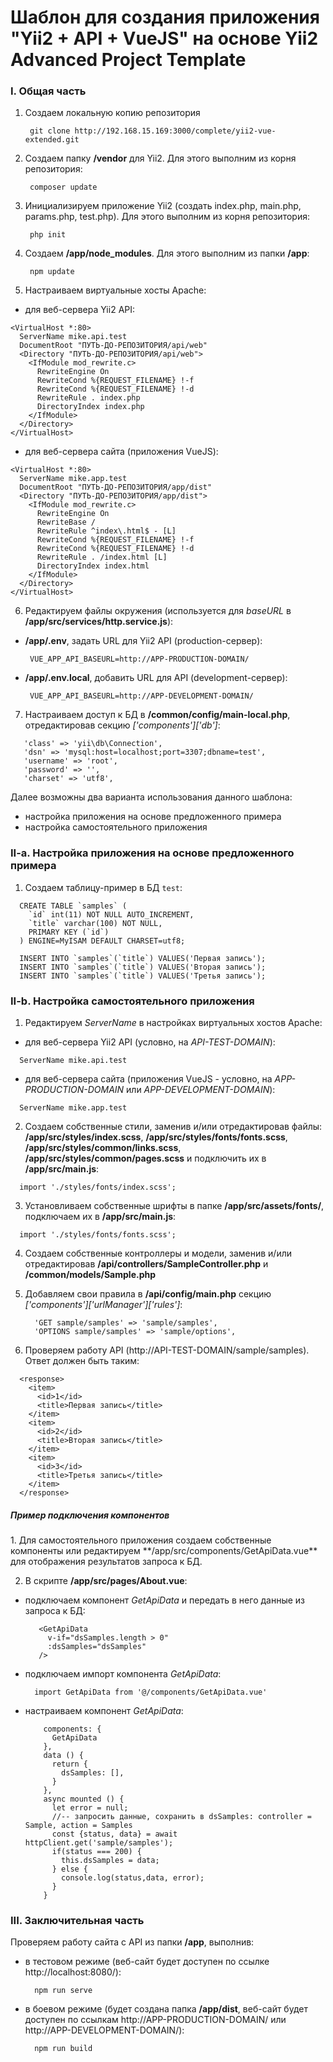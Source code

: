 <h1>Шаблон для создания приложения "Yii2 + API + VueJS" на основе Yii2 Advanced Project Template</h1>

<h3>I. Общая часть</h3>

1. Создаем локальную копию репозитория
   ```
    git clone http://192.168.15.169:3000/complete/yii2-vue-extended.git
   ```

2. Создаем папку **/vendor** для Yii2. Для этого выполним из корня репозитория:
   ```
    composer update
   ```

3. Инициализируем приложение Yii2 (создать index.php, main.php, params.php, test.php). Для этого выполним из корня репозитория:
   ```
    php init
   ```

4. Создаем **/app/node_modules**. Для этого выполним из папки **/app**:
   ```
    npm update
   ```
   
5. Настраиваем виртуальные хосты Apache:
  - для веб-сервера Yii2 API:
```
<VirtualHost *:80>
  ServerName mike.api.test
  DocumentRoot "ПУТЬ-ДО-РЕПОЗИТОРИЯ/api/web"
  <Directory "ПУТЬ-ДО-РЕПОЗИТОРИЯ/api/web">
    <IfModule mod_rewrite.c>
      RewriteEngine On
      RewriteCond %{REQUEST_FILENAME} !-f
      RewriteCond %{REQUEST_FILENAME} !-d
      RewriteRule . index.php
      DirectoryIndex index.php
    </IfModule>
  </Directory>
</VirtualHost>
```

  - для веб-сервера сайта (приложения VueJS):
```
<VirtualHost *:80>
  ServerName mike.app.test
  DocumentRoot "ПУТЬ-ДО-РЕПОЗИТОРИЯ/app/dist"
  <Directory "ПУТЬ-ДО-РЕПОЗИТОРИЯ/app/dist">
    <IfModule mod_rewrite.c>
      RewriteEngine On
      RewriteBase /
      RewriteRule ^index\.html$ - [L]
      RewriteCond %{REQUEST_FILENAME} !-f
      RewriteCond %{REQUEST_FILENAME} !-d
      RewriteRule . /index.html [L]
      DirectoryIndex index.html
    </IfModule>
  </Directory>
</VirtualHost>
```

6. Редактируем файлы окружения (используется для *baseURL* в **/app/src/services/http.service.js**):
  - **/app/.env**, задать URL для Yii2 API (production-сервер):
    ```
     VUE_APP_API_BASEURL=http://APP-PRODUCTION-DOMAIN/
    ```
  - **/app/.env.local**, добавить URL для API (development-сервер):
    ```
     VUE_APP_API_BASEURL=http://APP-DEVELOPMENT-DOMAIN/
    ```

7. Настраиваем доступ к БД в **/common/config/main-local.php**, отредактировав секцию *['components']['db']*:
  ```
     'class' => 'yii\db\Connection',
     'dsn' => 'mysql:host=localhost;port=3307;dbname=test',
     'username' => 'root',
     'password' => '',
     'charset' => 'utf8',
  ```

Далее возможны два варианта использования данного шаблона:

  - настройка приложения на основе предложенного примера
  - настройка самостоятельного приложения

<h3>II-a. Настройка приложения на основе предложенного примера</h3>

1. Создаем таблицу-пример в БД `test`:
```
  CREATE TABLE `samples` (
    `id` int(11) NOT NULL AUTO_INCREMENT,
    `title` varchar(100) NOT NULL,
    PRIMARY KEY (`id`)
  ) ENGINE=MyISAM DEFAULT CHARSET=utf8;

  INSERT INTO `samples`(`title`) VALUES('Первая запись');
  INSERT INTO `samples`(`title`) VALUES('Вторая запись');
  INSERT INTO `samples`(`title`) VALUES('Третья запись');
```

<h3>II-b. Настройка самостоятельного приложения</h3>

1. Редактируем *ServerName* в настройках виртуальных хостов Apache:
  - для веб-сервера Yii2 API  (условно, на *API-TEST-DOMAIN*):
  ```
    ServerName mike.api.test
  ```
  - для веб-сервера сайта (приложения VueJS - условно, на *APP-PRODUCTION-DOMAIN* или *APP-DEVELOPMENT-DOMAIN*):
  ```
    ServerName mike.app.test
  ```
  
2. Создаем собственные стили, заменив и/или отредактировав файлы: **/app/src/styles/index.scss**, **/app/src/styles/fonts/fonts.scss**, **/app/src/styles/common/links.scss**, **/app/src/styles/common/pages.scss** и подключить их в **/app/src/main.js**:
  ```
    import './styles/fonts/index.scss';
  ```
  
3. Установливаем собственные шрифты в папке **/app/src/assets/fonts/**, подключаем их в **/app/src/main.js**:
  ```
    import './styles/fonts/fonts.scss';
  ```

4. Cоздаем собственные контроллеры и модели, заменив и/или отредактировав **/api/controllers/SampleController.php** и **/common/models/Sample.php**

5. Добавляем свои правила в **/api/config/main.php** секцию *['components']['urlManager']['rules']*:
    ```
      'GET sample/samples' => 'sample/samples',
      'OPTIONS sample/samples' => 'sample/options',
    ```

6. Проверяем работу API (http://API-TEST-DOMAIN/sample/samples). Ответ должен быть таким:
```
  <response>
    <item>
      <id>1</id>
      <title>Первая запись</title>
    </item>
    <item>
      <id>2</id>
      <title>Вторая запись</title>
    </item>
    <item>
      <id>3</id>
      <title>Третья запись</title>
    </item>
  </response>
```

<h5>Пример подключения компонентов</h5>
1. Для самостоятельного приложения создаем собственные компоненты или редактируем **/app/src/components/GetApiData.vue** для отображения результатов запроса к БД. 

2. В скрипте **/app/src/pages/About.vue**:
- подключаем компонент *GetApiData* и передать в него данные из запроса к БД:
  ```
     <GetApiData
       v-if="dsSamples.length > 0"
       :dsSamples="dsSamples"
     />
  ```

- подключаем импорт компонента *GetApiData*:
  ```
    import GetApiData from '@/components/GetApiData.vue'
  ```

- настраиваем компонент *GetApiData*:
  ```
      components: {
        GetApiData
      },
      data () {
        return {
          dsSamples: [],
        }
      },
      async mounted () {
        let error = null;
        //-- запросить данные, сохранить в dsSamples: controller = Sample, action = Samples
        const {status, data} = await httpClient.get('sample/samples');
        if(status === 200) {
          this.dsSamples = data;
        } else {
          console.log(status,data, error);
        }
      }
  ```

<h3>III. Заключительная часть</h3>

Проверяем работу сайта с API из папки **/app**, выполнив:
 
- в тестовом режиме (веб-сайт будет доступен по ссылке http://localhost:8080/):
  ```
    npm run serve
  ```
  
- в боевом режиме (будет создана папка **/app/dist**, веб-сайт будет доступен по ссылкам http://APP-PRODUCTION-DOMAIN/ или http://APP-DEVELOPMENT-DOMAIN/):
  ```
    npm run build
  ```
     